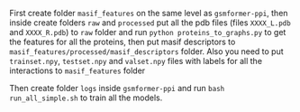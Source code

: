 First create folder `masif_features` on the same level as `gsmformer-ppi`, then inside create folders `raw` and `processed` put all the pdb files (files `XXXX_L.pdb` and `XXXX_R.pdb`) to `raw` folder and run `python proteins_to_graphs.py` to get the features for all the proteins, then put masif descriptors to `masif_features/processed/masif_descriptors` folder. Also you need to put `trainset.npy`, `testset.npy` and `valset.npy` files with labels for all the interactions to `masif_features` folder

Then create folder `logs` inside `gsmformer-ppi` and run `bash run_all_simple.sh` to train all the models.
